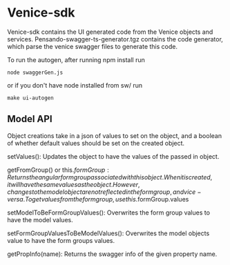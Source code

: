 # Venice-sdk

Venice-sdk contains the UI generated code from the Venice objects and services. Pensando-swagger-ts-generator.tgz contains the code generator, which parse the venice swagger files to generate this code.

To run the autogen, after running npm install run 
```
node swaggerGen.js
```
or if you don't have node installed from sw/ run
```
make ui-autogen
```

## Model API

Object creations take in a json of values to set on the object, and a boolean of whether default values should be set on the created object.

setValues(): Updates the object to have the values of the passed in object.

getFromGroup() or this.$formGroup: Returns the angular form group associated with this object. When it is created, it will have the same values as the object. However, changes to the model object are not reflected in the form group, and vice-versa. To get values from the form group, use this.$formGroup.values

setModelToBeFormGroupValues(): Overwrites the form group values to have the model values.

setFormGroupValuesToBeModelValues(): Overwrites the model objects value to have the form groups values.

getPropInfo(name): Returns the swagger info of the given property name.